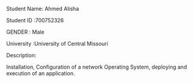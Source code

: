 Student Name: Ahmed Alisha

Student ID :700752326

GENDER : Male

University :University of Central Missouri

Description:

Installation, Configuration of a network Operating System, deploying and execution of an application.
